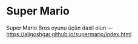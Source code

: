 # Super Mario
Super Mario Bros oyunu üçün daxil olun &mdash;  https://aligoshgar.github.io/supermario/index.html
